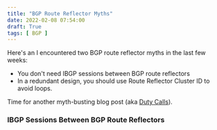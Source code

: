 ```yaml
---
title: "BGP Route Reflector Myths"
date: 2022-02-08 07:54:00
draft: True
tags: [ BGP ]
---
```

Here's an I encountered two BGP route reflector myths in the last few weeks:

* You don't need IBGP sessions between BGP route reflectors
* In a redundant design, you should use Route Reflector Cluster ID to avoid loops.

Time for another myth-busting blog post (aka [Duty Calls](https://xkcd.com/386/)).

### IBGP Sessions Between BGP Route Reflectors

